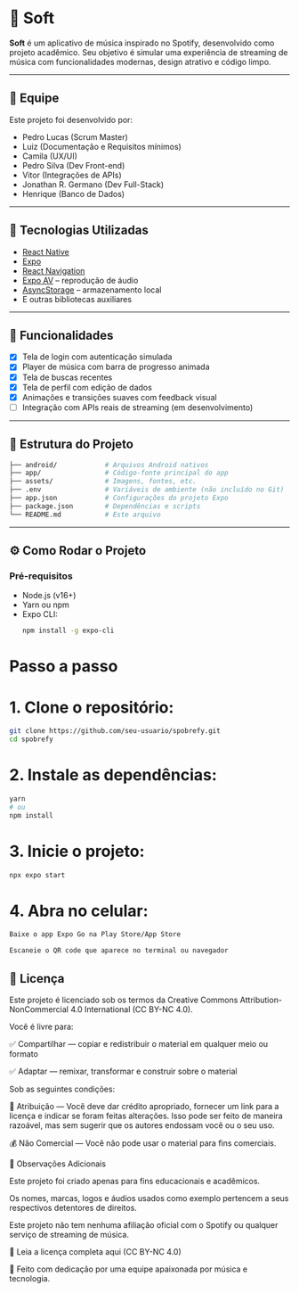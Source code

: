 # 🎵 Soft

**Soft** é um aplicativo de música inspirado no Spotify, desenvolvido como projeto acadêmico. Seu objetivo é simular uma experiência de streaming de música com funcionalidades modernas, design atrativo e código limpo.

---

## 👥 Equipe

Este projeto foi desenvolvido por:

- Pedro Lucas (Scrum Master)
- Luiz (Documentação e Requisitos mínimos)
- Camila (UX/UI)
- Pedro Silva (Dev Front-end)
- Vitor (Integrações de APIs)
- Jonathan R. Germano (Dev Full-Stack)
- Henrique (Banco de Dados)


---

## 📱 Tecnologias Utilizadas

- [React Native](https://reactnative.dev/)
- [Expo](https://expo.dev/)
- [React Navigation](https://reactnavigation.org/)
- [Expo AV](https://docs.expo.dev/versions/latest/sdk/av/) – reprodução de áudio
- [AsyncStorage](https://react-native-async-storage.github.io/async-storage/) – armazenamento local
- E outras bibliotecas auxiliares

---

## 🚀 Funcionalidades

- [x] Tela de login com autenticação simulada
- [x] Player de música com barra de progresso animada
- [x] Tela de buscas recentes
- [x] Tela de perfil com edição de dados
- [x] Animações e transições suaves com feedback visual
- [ ] Integração com APIs reais de streaming (em desenvolvimento)

---

## 📂 Estrutura do Projeto

```bash
├── android/            # Arquivos Android nativos
├── app/                # Código-fonte principal do app
├── assets/             # Imagens, fontes, etc.
├── .env                # Variáveis de ambiente (não incluído no Git)
├── app.json            # Configurações do projeto Expo
├── package.json        # Dependências e scripts
└── README.md           # Este arquivo  
```
---

## ⚙️ Como Rodar o Projeto

### Pré-requisitos
- Node.js (v16+)
- Yarn ou npm
- Expo CLI:
  ```bash
  npm install -g expo-cli

# Passo a passo

# 1. Clone o repositório:
```Bash
git clone https://github.com/seu-usuario/spobrefy.git
cd spobrefy
```
# 2. Instale as dependências:
```Bash
yarn
# ou
npm install
```

# 3. Inicie o projeto:
```Bash
npx expo start
```
# 4. Abra no celular:
```Bash
Baixe o app Expo Go na Play Store/App Store

Escaneie o QR code que aparece no terminal ou navegador
```





## 📄 Licença
Este projeto é licenciado sob os termos da Creative Commons Attribution-NonCommercial 4.0 International (CC BY-NC 4.0).

Você é livre para:

✅ Compartilhar — copiar e redistribuir o material em qualquer meio ou formato

✅ Adaptar — remixar, transformar e construir sobre o material

Sob as seguintes condições:

🧞 Atribuição — Você deve dar crédito apropriado, fornecer um link para a licença e indicar se foram feitas alterações. Isso pode ser feito de maneira razoável, mas sem sugerir que os autores endossam você ou o seu uso.

💰 Não Comercial — Você não pode usar o material para fins comerciais.

📌 Observações Adicionais

Este projeto foi criado apenas para fins educacionais e acadêmicos.

Os nomes, marcas, logos e áudios usados como exemplo pertencem a seus respectivos detentores de direitos.

Este projeto não tem nenhuma afiliação oficial com o Spotify ou qualquer serviço de streaming de música.

🔗 Leia a licença completa aqui (CC BY-NC 4.0)

🎷 Feito com dedicação por uma equipe apaixonada por música e tecnologia.

